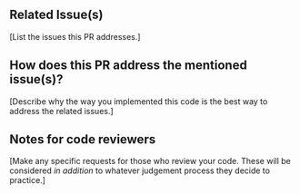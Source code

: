 ## Related Issue(s)

[List the issues this PR addresses.]

## How does this PR address the mentioned issue(s)?

[Describe why the way you implemented this code is the best way to address the related
issues.]

## Notes for code reviewers

[Make any specific requests for those who review your code. These will be considered
*in addition* to whatever judgement process they decide to practice.]

